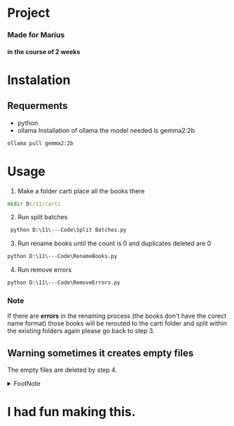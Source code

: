 # Project 
### Made for Marius 
#### in the course of 2 weeks 
# Instalation 
## Requerments 
- python
- ollama
Installation of ollama the model needed is gemma2:2b
```bat
ollama pull gemma2:2b
```
# Usage

1. Make a folder carti place all the books there
```bat
mkdir D:/11/carti
```
2. Run split batches 
```bat
 python D:\11\---Code\Split Batches.py
```
3. Run rename books until the count is 0 and duplicates deleted are 0
```bat
python D:\11\---Code\RenameBooks.py
```
4. Run remove errors 
```bat
python D:\11\---Code\RemoveErrors.py
```
### **Note**
If there are **errors** in the renaming process (the books don't have the corect name format) those books will be rerouted to the carti folder and split within the existing folders again please go back to step 3.
## Warning sometimes it creates empty files 
The empty files are deleted by step 4.




<details>
<summary>FootNote</summary>

- The code is not perfect and there might be some bugs. 
- If you find any bugs please contact me.
- I am not responsible for the damage of your books.

</details>

# I had fun making this.
